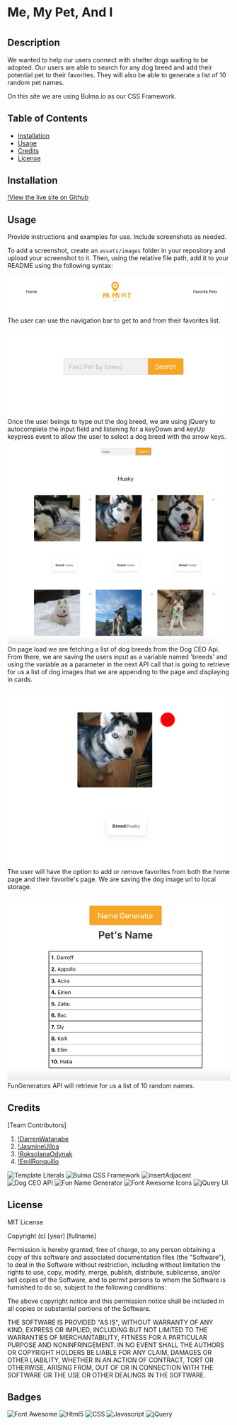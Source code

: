 # Me, My Pet, And I

# <Your-Project-Title>

## Description

We wanted to help our users connect with shelter dogs waiting to be adopted. Our users are able to search for any dog breed and add their potential pet to their favorites. They will also be able to generate a list of 10 random pet names.

On this site we are using Bulma.io as our CSS Framework.

## Table of Contents

- [Installation](#installation)
- [Usage](#usage)
- [Credits](#credits)
- [License](#license)

## Installation

[!View the live site on Github](https://silkyjazz.github.io/Me-MyPet-AndI/)

## Usage

Provide instructions and examples for use. Include screenshots as needed.

To add a screenshot, create an `assets/images` folder in your repository and upload your screenshot to it. Then, using the relative file path, add it to your README using the following syntax:

![Navigation](assets/image1.png)
The user can use the navigation bar to get to and from their favorites list.

![Search Bar and Button](assets/image2.png)
Once the user beings to type out the dog breed, we are using jQuery to autocomplete the input field and listening for a keyDown and keyUp keypress event to allow the user to select a dog breed with the arrow keys.

![Fetching Dog Images](assets/image3.png)
On page load we are fetching a list of dog breeds from the Dog CEO Api. From there, we are saving the users input as a variable named 'breeds' and using the variable as a parameter in the next API call that is going to retrieve for us a list of dog images that we are appending to the page and displaying in cards.

![Saving to Favorites](assets/image4.png)
The user will have the option to add or remove favorites from both the home page and their favorite's page. We are saving the dog image url to local storage.

![Generate a Random Name](assets/image5.png)
FunGenerators API will retrieve for us a list of 10 random names.

## Credits

[Team Contributors]
1. [!DarrenWatanabe](https://github.com/Darrenkwatanabe)
2. [!JasmineUlloa](https://github.com/Silkyjazz)
3. [!RoksolanaOdynak](https://github.com/poucoLouco)
4. [!EmilRonquillo](https://github.com/Emil1577)


![Template Literals](https://developer.mozilla.org/en-US/docs/Web/JavaScript/Reference/Template_literals)
![Bulma CSS Framework](https://bulma.io/documentation/)
![insertAdjacent](https://developer.mozilla.org/en-US/docs/Web/API/Element/insertAdjacentHTML)
![Dog CEO API](https://dog.ceo/dog-api/documentation)
![Fun Name Generator](https://dog.ceo/dog-api/documentation)
![Font Awesome Icons](https://dog.ceo/dog-api/documentation)
![jQuery UI](https://jqueryui.com/autocomplete/)

## License

MIT License

Copyright (c) [year] [fullname]

Permission is hereby granted, free of charge, to any person obtaining a copy
of this software and associated documentation files (the "Software"), to deal
in the Software without restriction, including without limitation the rights
to use, copy, modify, merge, publish, distribute, sublicense, and/or sell
copies of the Software, and to permit persons to whom the Software is
furnished to do so, subject to the following conditions:

The above copyright notice and this permission notice shall be included in all
copies or substantial portions of the Software.

THE SOFTWARE IS PROVIDED "AS IS", WITHOUT WARRANTY OF ANY KIND, EXPRESS OR
IMPLIED, INCLUDING BUT NOT LIMITED TO THE WARRANTIES OF MERCHANTABILITY,
FITNESS FOR A PARTICULAR PURPOSE AND NONINFRINGEMENT. IN NO EVENT SHALL THE
AUTHORS OR COPYRIGHT HOLDERS BE LIABLE FOR ANY CLAIM, DAMAGES OR OTHER
LIABILITY, WHETHER IN AN ACTION OF CONTRACT, TORT OR OTHERWISE, ARISING FROM,
OUT OF OR IN CONNECTION WITH THE SOFTWARE OR THE USE OR OTHER DEALINGS IN THE
SOFTWARE.

## Badges

![Font Awesome](https://img.shields.io/badge/Font_Awesome-339AF0?style=for-the-badge&logo=fontawesome&logoColor=white)
![Html5](https://img.shields.io/badge/HTML5-E34F26?style=for-the-badge&logo=html5&logoColor=white)
![CSS](https://img.shields.io/badge/CSS3-1572B6?style=for-the-badge&logo=css3&logoColor=white)
![Javascript](https://img.shields.io/badge/JavaScript-323330?style=for-the-badge&logo=javascript&logoColor=F7DF1E)
![jQuery](https://img.shields.io/badge/jQuery-0769AD?style=for-the-badge&logo=jquery&logoColor=white)
